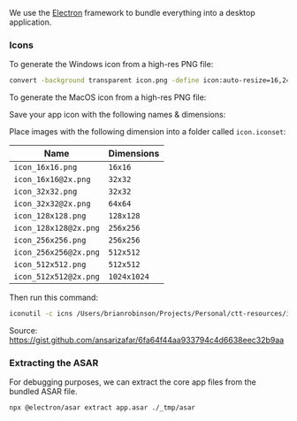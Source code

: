 We use the [Electron](https://www.electronjs.org/) framework to bundle everything into a desktop application.

### Icons

To generate the Windows icon from a high-res PNG file:

```bash
convert -background transparent icon.png -define icon:auto-resize=16,24,32,48,64,72,96,128,256 icon.ico
```

To generate the MacOS icon from a high-res PNG file:

Save your app icon with the following names & dimensions:

Place images with the following dimension into a folder called `icon.iconset`:

| Name                  | Dimensions  |
| --------------------- | ----------- |
| `icon_16x16.png`      | `16x16`     |
| `icon_16x16@2x.png`   | `32x32`     |
| `icon_32x32.png`      | `32x32`     |
| `icon_32x32@2x.png`   | `64x64`     |
| `icon_128x128.png`    | `128x128`   |
| `icon_128x128@2x.png` | `256x256`   |
| `icon_256x256.png`    | `256x256`   |
| `icon_256x256@2x.png` | `512x512`   |
| `icon_512x512.png`    | `512x512`   |
| `icon_512x512@2x.png` | `1024x1024` |

Then run this command:

```bash
iconutil -c icns /Users/brianrobinson/Projects/Personal/ctt-resources/icon.iconset
```

Source: https://gist.github.com/ansarizafar/6fa64f44aa933794c4d6638eec32b9aa

### Extracting the ASAR

For debugging purposes, we can extract the core app files from the bundled ASAR file.

```bash
npx @electron/asar extract app.asar ./_tmp/asar
```
